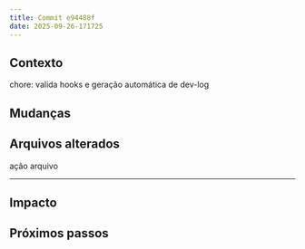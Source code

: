 ```yaml
---
title: Commit e94488f
date: 2025-09-26-171725
---
```


## Contexto
chore: valida hooks e geração automática de dev-log

## Mudanças


## Arquivos alterados

ação  arquivo
----- ---------------------------------


## Impacto

## Próximos passos
